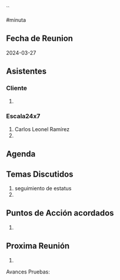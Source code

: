 ``

#minuta
## Fecha de Reunion
2024-03-27

## Asistentes

### Cliente
1. 
### Escala24x7
1. Carlos Leonel Ramírez
2. 

## Agenda

## Temas Discutidos
1. seguimiento de estatus
2. 

## Puntos de Acción acordados
1. 

## Proxima Reunión
1.  



Avances Pruebas:
